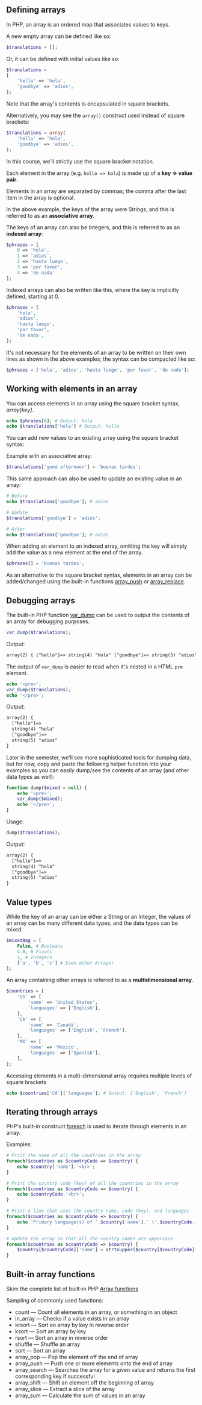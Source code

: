 ## Defining arrays
In PHP, an array is an ordered map that associates values to keys.

A new empty array can be defined like so:

```php
$translations = [];
```

Or, it can be defined with initial values like so:
```php
$translations =
[
    'hello' => 'hola',
    'goodbye' => 'adios',
];
```

Note that the array's contents is encapsulated in square brackets.

Alternatively, you may see the `array()` construct used instead of square brackets:

```php
$translations = array(
    'hello' => 'hola',
    'goodbye' => 'adios',
);
```

In this course, we'll strictly use the square bracket notation.

Each element in the array (e.g. `hello => hola`) is made up of a **key => value pair**.

Elements in an array are separated by commas; the comma after the last item in the array is optional.

In the above example, the keys of the array were Strings, and this is referred to as an **associative array**.

The keys of an array can also be Integers, and this is referred to as an **indexed array**:

```php
$phrases = [
    0 => 'hola',
    1 => 'adios',
    2 => 'hasta luego',
    3 => 'por favor',
    4 => 'de nada'
];
```

Indexed arrays can also be written like this, where the key is implicitly defined, starting at 0.

```php
$phrases = [
    'hola',
    'adios',
    'hasta luego',
    'por favor',
    'de nada',
];
```

It's not necessary for the elements of an array to be written on their own lines as shown in the above examples; the syntax can be compacted like so:

```php
$phrases = ['hola', 'adios', 'hasta luego', 'por favor', 'de nada'];
```


## Working with elements in an array
You can access elements in an array using the square bracket syntax, *array[key]*.

```php
echo $phrases[0]; # Output: hola
echo $translations['hola'] # Output: hello
```

You can add new values to an existing array using the square bracket syntax:

Example with an associative array:
```php
$translations['good afternoon'] = 'buenas tardes';
```

This same approach can also be used to update an existing value in an array:

```php
# Before
echo $translations['goodbye']; # adios

# Update
$translations['goodbye'] = 'adiós';

# After
echo $translations['goodbye']; # adiós
```

When adding an element to an indexed array, omitting the key will simply add the value as a new element at the end of the array.
```php
$phrases[] = 'buenas tardes';
```

As an alternative to the square bracket syntax, elements in an array can be added/changed using the built-in functions [array_push](http://php.net/manual/en/function.array-push.php) or [array_replace](http://php.net/manual/en/function.array-replace.php).


## Debugging arrays
The built-in PHP function [var_dump](http://php.net/manual/en/function.var-dump.php) can be used to output the contents of an array for debugging purposes.

```php
var_dump($translations);
```

Output:
```xml
array(2) { ["hello"]=> string(4) "hola" ["goodbye"]=> string(5) "adios" }
```

The output of `var_dump` is easier to read when it's nested in a HTML `pre` element.
```php
echo '<pre>';
var_dump($translations);
echo '</pre>';
```

Output:
```xml
array(2) {
  ["hello"]=>
  string(4) "hola"
  ["goodbye"]=>
  string(5) "adios"
}
```

Later in the semester, we'll see more sophisticated tools for dumping data, but for now, copy and paste the following helper function into your examples so you can easily dump/see the contents of an array (and other data types as well):

```php
function dump($mixed = null) {
    echo '<pre>';
    var_dump($mixed);
    echo '</pre>';
}
```

Usage:
```php
dump($translations);
```

Output:
```xml
array(2) {
  ["hello"]=>
  string(4) "hola"
  ["goodbye"]=>
  string(5) "adios"
}
```

## Value types
While the key of an array can be either a String or an Integer, the values of an array can be many different data types, and the data types can be mixed.

```php
$mixedBag = [
    False, # Booleans
    4.0, # Floats
    1, # Integers
    ['a', 'b', 'c'] # Even other Arrays!
];
```

An array containing other arrays is referred to as a **multidimensional array**.

```php
$countries = [
    'US' => [
        'name' => 'United States',
        'languages' => ['English'],
    ],
    'CA' => [
        'name' => 'Canada',
        'languages' => ['English', 'French'],
    ],
    'MX' => [
        'name' => 'Mexico',
        'languages' => ['Spanish'],
    ],
];
```

Accessing elements in a multi-dimensional array requires multiple levels of square brackets

```php
echo $countries['CA']['languages']; # Output: ['English', 'French']
```



## Iterating through arrays
PHP's built-in construct [foreach](http://php.net/manual/en/control-structures.foreach.php) is used to iterate through elements in an array.

Examples:
```php
# Print the name of all the countries in the array
foreach($countries as $countryCode => $country) {
    echo $country['name'].'<br>';
}

# Print the country code (key) of all the countries in the array
foreach($countries as $countryCode => $country) {
    echo $countryCode.'<br>';
}

# Print a line that uses the country name, code (key), and languages
foreach($countries as $countryCode => $country) {
    echo 'Primary language(s) of '.$country['name'].' ('.$countryCode.') :'.$country['languages'].'<br>';
}

# Update the array so that all the country names are uppercase
foreach($countries as $countryCode => $country) {
    $country[$countryCode]['name'] = strtoupper($country[$countryCode]['name']);
}
```



## Built-in array functions
Skim the complete list of built-in PHP [Array functions](http://php.net/manual/en/ref.array.php)

Sampling of commonly used functions:
+ count — Count all elements in an array, or something in an object
+ in_array — Checks if a value exists in an array
+ krsort — Sort an array by key in reverse order
+ ksort — Sort an array by key
+ rsort — Sort an array in reverse order
+ shuffle — Shuffle an array
+ sort — Sort an array
+ array_pop — Pop the element off the end of array
+ array_push — Push one or more elements onto the end of array
+ array_search — Searches the array for a given value and returns the first corresponding key if successful
+ array_shift — Shift an element off the beginning of array
+ array_slice — Extract a slice of the array
+ array_sum — Calculate the sum of values in an array
